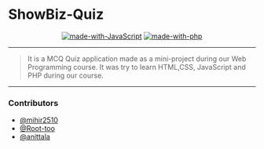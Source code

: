 # ShowBiz-Quiz
<div align="center">

[![made-with-JavaScript](http://img.shields.io/badge/Made%20with-JavaScript-red)](www.javascript.com)
[![made-with-php](http://img.shields.io/badge/Made%20with-PHP-green)](www.php.net)

</div>

---------------------------------
> It is a MCQ Quiz application made as a mini-project during our Web Programming course. It was try to learn HTML,CSS, JavaScript and PHP during our course.
---------------------------------

### Contributors
- [@mihir2510](https://github.com/mihir2510)
- [@Root-too](https://github.com/Root-too)
- [@anittala](https://github.com/anittala)



